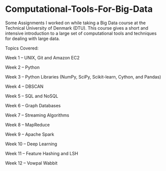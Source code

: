 # Computational-Tools-For-Big-Data
Some Assignments I worked on while taking a Big Data course at the Technical University of Denmark (DTU). 
This course gives a short and intensive introduction to a large set of computational tools and techniques for dealing with large data.

Topics Covered:

Week 1 – UNIX, Git and Amazon EC2

Week 2 – Python

Week 3 – Python Libraries (NumPy, SciPy, Scikit-learn, Cython, and Pandas)

Week 4 – DBSCAN

Week 5 – SQL and NoSQL

Week 6 – Graph Databases

Week 7 – Streaming Algorithms

Week 8 – MapReduce

Week 9 – Apache Spark

Week 10 – Deep Learning

Week 11 – Feature Hashing and LSH

Week 12 – Vowpal Wabbit
